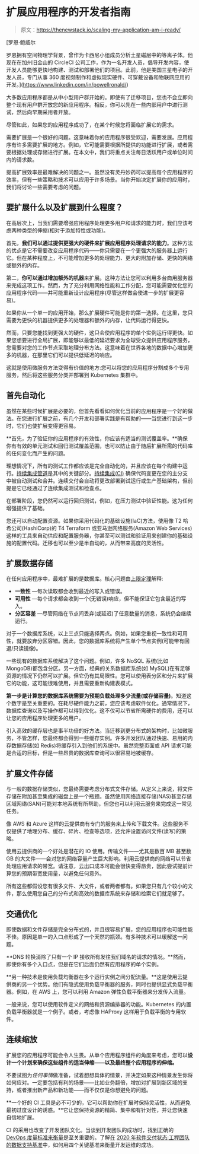 # 扩展应用程序的开发者指南

> 原文：<https://thenewstack.io/scaling-my-application-am-i-ready/>

[](https://www.linkedin.com/in/powellronald/)

 [罗恩·鲍威尔

罗恩拥有空间物理学背景，曾作为卡西尼小组成员分析土星磁层中的等离子体。他现在在加州旧金山的 CircleCI 公司工作，作为一名开发人员，倡导开发内容，使开发人员能够更快地构建、测试和部署他们的项目。此前，他是美国三星电子的开发人员，专门从事 360 度视频制作和虚拟现实硬件、可穿戴设备和物联网应用的开发。](https://www.linkedin.com/in/powellronald/) [](https://www.linkedin.com/in/powellronald/)

大多数应用程序都是从中小型用户群开始的。即使有了迁移项目，您也不会立即向整个现有用户群开放您的新应用程序。相反，你可以先在一些内部用户中进行测试，然后向早期采用者开放。

尽管如此，如果您的应用程序成功了，在某个时候您将面临扩展它的需求。

需要扩展是一个很好的问题。这意味着你的应用程序很受欢迎，需要发展。应用程序有许多需要扩展的地方。例如，它可能需要根据所提供的功能进行扩展，或者需要根据处理或存储进行扩展。在本文中，我们将重点关注每日活跃用户或单位时间内的请求数。

提高扩展效率是最难解决的问题之一。虽然没有灵丹妙药可以提高每个应用程序的效率，但有一些策略和技术可以应用于许多场景。当你开始决定扩展你的应用时，我们将讨论一些需要考虑的问题。

## 要扩展什么以及扩展到什么程度？

在高层次上，当我们需要增强应用程序处理更多用户和请求的能力时，我们应该考虑两种类型的伸缩(相对于添加特性或功能)。

首先，**我们可以通过提供更强大的硬件来扩展应用程序处理请求的能力**。这种方法的优点是它不需要改变应用程序代码——你只需要在一个更强大的服务器上运行它。但在某种程度上，不可能增加更多的处理能力、更大的附加存储、更快的网络或额外的内存。

第二，**你可以通过增加额外的机器**来扩展。这种方法让您可以利用多台商用服务器来完成这项工作。然而，为了充分利用网络性能和工作分配，您可能需要优化您的应用程序代码——并可能重新设计应用程序(尽管这样做会使进一步的扩展更容易)。

如果你从一个单一的应用开始，那么扩展硬件可能是你的第一选择。在这里，您只需要为更快的机器提供更多的处理器和额外的内存，让代码运行得更快。

然而，只要您能找到更强大的硬件，这只会使应用程序的单个实例运行得更快。如果您想要进行全局扩展，即能够以最低的延迟要求为全球受众提供应用程序服务，您需要对您的工作节点采取地理分布方法。这意味着在世界各地的数据中心增加更多的机器，在那里它们可以提供低延迟的响应。

这就是使用微服务方法变得有价值的地方:您可以将您的应用程序分割成多个专用服务，然后将这些服务分类并部署到 Kubernetes 集群中。

## 首先自动化

虽然在某些时候扩展是必要的，但首先看看如何优化当前的应用程序是一个好的做法。在您进行扩展之前，有几个开发和部署实践是有帮助的——当您进行到这一步时，它们也使扩展变得更容易。

**首先，为了验证你的应用程序的有效性，你应该有适当的测试覆盖率。**确保你有有效的单元测试和回归测试覆盖范围，也可以防止由于随后扩展所需的代码库的任何变化而产生的问题。

理想情况下，所有的测试工作都应该是完全自动化的，并且应该在每个构建中运行。[持续集成管道](https://circleci.com/blog/what-is-a-ci-cd-pipeline/)是其中的关键部分。[持续集成(CI)](https://circleci.com/continuous-integration/) 确保代码变更在您的主分支中被自动测试和合并。连续交付会自动将更改部署到试运行或生产基础架构，但前提是它已经通过了连续集成测试和检查点。

在部署阶段，您仍然可以运行回归测试，例如，在压力测试中验证性能。这为任何增强提供了基础。

您还可以自动配置资源。如果你采用代码化的基础设施(IaC)方法，使用像 T2 哈希公司(HashiCorp)的 T4 Terraform 或亚马逊网络服务(Amazon Web Services)这样的工具来自动供应和配置服务器，你甚至可以测试和验证用来创建你的基础设施的配置代码。迁移也可以至少是半自动的，从而带来高度的灵活性。

## 扩展数据存储

在任何应用程序中，最难扩展的是数据库。核心问题由[上限定理](https://en.wikipedia.org/wiki/CAP_theorem)解释:

*   **一致性** —每次读取都会收到最近的写入或错误。
*   **可用性** —每个请求都会收到一个(无错误)响应，但不能保证它包含最近的写入。
*   **分区容差** —尽管网络在节点间丢弃(或延迟)了任意数量的消息，系统仍会继续运行。

对于一个数据库系统，以上三点只能选择两点。例如，如果您重视一致性和可用性，就要放弃分区容错。因此，您的数据库系统将产生单个节点实例(可能带有回退/只读镜像)。

一些现有的数据库系统解决了这个问题。例如，许多 NoSQL 系统(比如 MongoDB)都包含分区。另一方面，经典的关系数据库系统(如 MySQL)在有足够资源的情况下仍然可以扩展。但它仍有其局限性。您可以使用表分区和分片来扩展它的功能，这可能很难使用，并且需要重新构建表模式。

**第一步是计算您的数据库系统需要为预期负载处理多少流量(或存储容量)**。知道这个数字是至关重要的。在耗尽硬件能力之前，您应该考虑软件优化。通常情况下，数据库查询以及写操作都可以得到优化。这不仅可以节省所需硬件的费用，还可以让您的应用程序处理更多的用户。

引入高效的缓存层也是事半功倍的好方法。当迁移到更分布式的架构时，比如微服务，不管怎样，您最终都会得到一些缓存实例。许多开发团队通过快速、易用的内存数据存储(如 Redis)将缓存引入到他们的系统中。虽然完整页面或 API 请求可能是合适的目标，但是一些昂贵的数据库查询可以很容易地被缓存。

## 扩展文件存储

与一般的数据存储类似，您最终需要考虑分布式文件存储。从定义上来说，将文件存储在附加甚至集成的磁盘上是一个瓶颈。虽然使用网络连接存储(NAS)甚至存储区域网络(SAN)可能对本地系统有所帮助，但您也可以利用云服务来完成这一常见任务。

像 AWS 和 Azure 这样的云提供商有专门的服务来上传和下载文件。这些服务不仅提供了地理分布、缓存、碎片、检查等选项，还允许设置访问文件(读写)的策略。

使用云提供商的一个好处是潜在的 IO 使用。传输文件——尤其是数百 MB 甚至数 GB 的大文件——会对您的网络容量产生巨大影响。利用云提供商的网络可以节省处理应用请求的带宽。请注意，云出口成本可能会很快变得昂贵，因此尝试提前计算您的预期带宽使用量，以避免任何意外。

所有这些都假设您有很多文件、大文件，或者两者都有。如果您只有几个较小的文件，那么使用您自己的分布式和高效的数据库系统来存储和检索它们就足够了。

## 交通优化

即使数据和文件存储是完全分布式的，并且很容易扩展，您的应用程序也可能性能不佳。原因是单一的入口点形成了一个天然的瓶颈。有多种技术可以缓解这一问题。

**DNS 轮换消除了只有一个 IP 接收所有发往我们域名的请求的情况。**然而，即使你有多个入口点，但是在它们后面仍然有应用程序的单个实例。

**另一种技术是使用负载均衡器在多个运行实例之间分配流量。**这是使用云提供商的另一个优势。他们有隐式使用负载平衡器的服务，同时也提供显式负载平衡器。例如，在 AWS 上，您可以利用 Amazon 弹性负载平衡器来分发传入流量。

一般来说，您可以使用软件定义的网络和资源编排器的功能。Kubernetes 的内置负载平衡器就是一个例子。或者，考虑像 HAProxy 这样用于负载平衡的专用软件。

## 连续缩放

扩展您的应用程序可能会令人生畏。从单个应用程序组件的角度来考虑，您可以**设计一个计划来确保这些组件的适当伸缩——以及最终整个应用程序的伸缩。**

不要试图为*任何事情*做准备，试着想想具体的情景，并决定如果这种情景发生你将如何应对。一定要包括有利的场景——比如业务翻倍，增加对扩展到新区域的支持，或者推出新产品和新功能——而不仅仅是你想避免的问题。

**一个好的 CI 工具是必不可少的，它可以帮助你在扩展时保持灵活性，从而避免最初过度设计的诱惑。**它让您保持资源的精简、集中和有针对性，并让您快速自信地扩展。

CI 的采用也改变了开发团队文化。当谈到开发团队的成功时，找到正确的 [DevOps 度量标准来衡量](https://circleci.com/blog/engineering-metrics/?utm_medium=content&utm_source=thenewstack&utm_campaign=content-thenewstack-content-2022q1---blogScaling)是至关重要的。了解[在](https://circleci.com/blog/how-to-measure-devops-success-4-key-metrics/?utm_medium=content&utm_source=thenewstack&utm_campaign=content-thenewstack-content-2022q1---blogScaling) [2020 年软件交付状态:工程团队的数据支持基准](https://circleci.com/resources/2020-state-of-software-delivery/?utm_medium=content&utm_source=thenewstack&utm_campaign=content-thenewstack-content-2022q1---blogScaling)中，如何用四个关键基准来衡量开发运维的成功。

<svg xmlns:xlink="http://www.w3.org/1999/xlink" viewBox="0 0 68 31" version="1.1"><title>Group</title> <desc>Created with Sketch.</desc></svg>